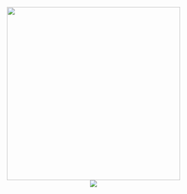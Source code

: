 <p align="center">
  <img src="https://www.dijitalplatform.org/images/intro-image.png" width="400"><br>
  <img src="https://github-readme-stats.vercel.app/api/top-langs/?username=buraksahin&&theme=dark&layout=compact">
</p>
